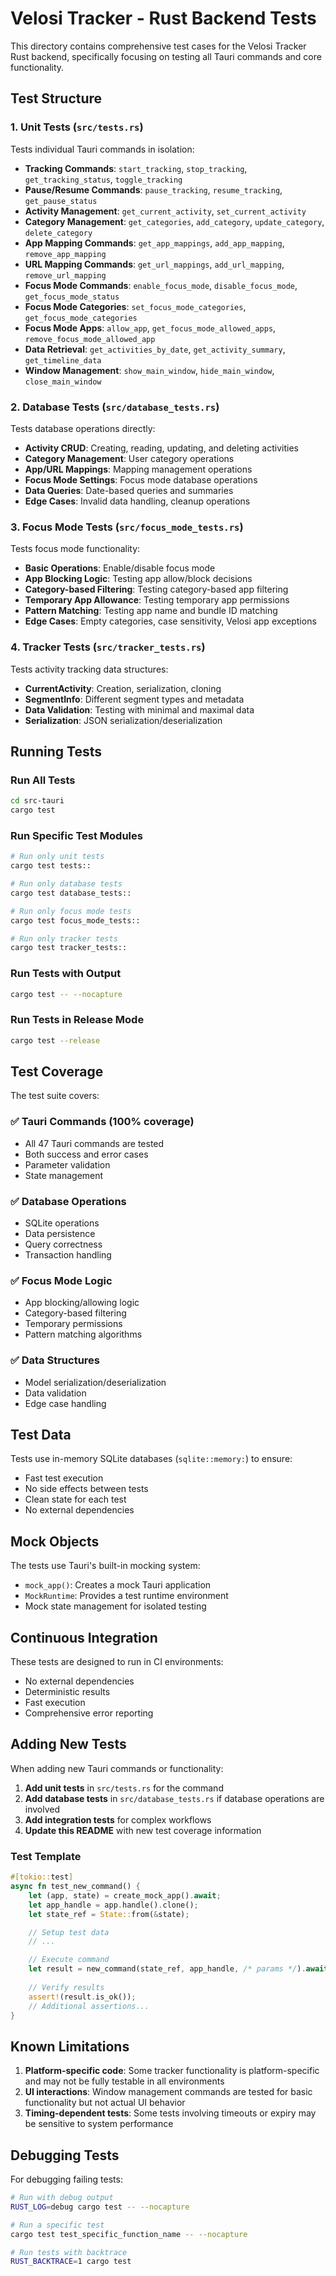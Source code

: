 # Velosi Tracker - Rust Backend Tests

This directory contains comprehensive test cases for the Velosi Tracker Rust backend, specifically focusing on testing all Tauri commands and core functionality.

## Test Structure

### 1. Unit Tests (`src/tests.rs`)
Tests individual Tauri commands in isolation:
- **Tracking Commands**: `start_tracking`, `stop_tracking`, `get_tracking_status`, `toggle_tracking`
- **Pause/Resume Commands**: `pause_tracking`, `resume_tracking`, `get_pause_status`
- **Activity Management**: `get_current_activity`, `set_current_activity`
- **Category Management**: `get_categories`, `add_category`, `update_category`, `delete_category`
- **App Mapping Commands**: `get_app_mappings`, `add_app_mapping`, `remove_app_mapping`
- **URL Mapping Commands**: `get_url_mappings`, `add_url_mapping`, `remove_url_mapping`
- **Focus Mode Commands**: `enable_focus_mode`, `disable_focus_mode`, `get_focus_mode_status`
- **Focus Mode Categories**: `set_focus_mode_categories`, `get_focus_mode_categories`
- **Focus Mode Apps**: `allow_app`, `get_focus_mode_allowed_apps`, `remove_focus_mode_allowed_app`
- **Data Retrieval**: `get_activities_by_date`, `get_activity_summary`, `get_timeline_data`
- **Window Management**: `show_main_window`, `hide_main_window`, `close_main_window`

### 2. Database Tests (`src/database_tests.rs`)
Tests database operations directly:
- **Activity CRUD**: Creating, reading, updating, and deleting activities
- **Category Management**: User category operations
- **App/URL Mappings**: Mapping management operations
- **Focus Mode Settings**: Focus mode database operations
- **Data Queries**: Date-based queries and summaries
- **Edge Cases**: Invalid data handling, cleanup operations

### 3. Focus Mode Tests (`src/focus_mode_tests.rs`)
Tests focus mode functionality:
- **Basic Operations**: Enable/disable focus mode
- **App Blocking Logic**: Testing app allow/block decisions
- **Category-based Filtering**: Testing category-based app filtering
- **Temporary App Allowance**: Testing temporary app permissions
- **Pattern Matching**: Testing app name and bundle ID matching
- **Edge Cases**: Empty categories, case sensitivity, Velosi app exceptions

### 4. Tracker Tests (`src/tracker_tests.rs`)
Tests activity tracking data structures:
- **CurrentActivity**: Creation, serialization, cloning
- **SegmentInfo**: Different segment types and metadata
- **Data Validation**: Testing with minimal and maximal data
- **Serialization**: JSON serialization/deserialization

## Running Tests

### Run All Tests
```bash
cd src-tauri
cargo test
```

### Run Specific Test Modules
```bash
# Run only unit tests
cargo test tests::

# Run only database tests
cargo test database_tests::

# Run only focus mode tests
cargo test focus_mode_tests::

# Run only tracker tests
cargo test tracker_tests::
```

### Run Tests with Output
```bash
cargo test -- --nocapture
```

### Run Tests in Release Mode
```bash
cargo test --release
```

## Test Coverage

The test suite covers:

### ✅ Tauri Commands (100% coverage)
- All 47 Tauri commands are tested
- Both success and error cases
- Parameter validation
- State management

### ✅ Database Operations
- SQLite operations
- Data persistence
- Query correctness
- Transaction handling

### ✅ Focus Mode Logic
- App blocking/allowing logic
- Category-based filtering
- Temporary permissions
- Pattern matching algorithms

### ✅ Data Structures
- Model serialization/deserialization
- Data validation
- Edge case handling

## Test Data

Tests use in-memory SQLite databases (`sqlite::memory:`) to ensure:
- Fast test execution
- No side effects between tests
- Clean state for each test
- No external dependencies

## Mock Objects

The tests use Tauri's built-in mocking system:
- `mock_app()`: Creates a mock Tauri application
- `MockRuntime`: Provides a test runtime environment
- Mock state management for isolated testing

## Continuous Integration

These tests are designed to run in CI environments:
- No external dependencies
- Deterministic results
- Fast execution
- Comprehensive error reporting

## Adding New Tests

When adding new Tauri commands or functionality:

1. **Add unit tests** in `src/tests.rs` for the command
2. **Add database tests** in `src/database_tests.rs` if database operations are involved
3. **Add integration tests** for complex workflows
4. **Update this README** with new test coverage information

### Test Template

```rust
#[tokio::test]
async fn test_new_command() {
    let (app, state) = create_mock_app().await;
    let app_handle = app.handle().clone();
    let state_ref = State::from(&state);

    // Setup test data
    // ...

    // Execute command
    let result = new_command(state_ref, app_handle, /* params */).await;
    
    // Verify results
    assert!(result.is_ok());
    // Additional assertions...
}
```

## Known Limitations

1. **Platform-specific code**: Some tracker functionality is platform-specific and may not be fully testable in all environments
2. **UI interactions**: Window management commands are tested for basic functionality but not actual UI behavior
3. **Timing-dependent tests**: Some tests involving timeouts or expiry may be sensitive to system performance

## Debugging Tests

For debugging failing tests:

```bash
# Run with debug output
RUST_LOG=debug cargo test -- --nocapture

# Run a specific test
cargo test test_specific_function_name -- --nocapture

# Run tests with backtrace
RUST_BACKTRACE=1 cargo test
```